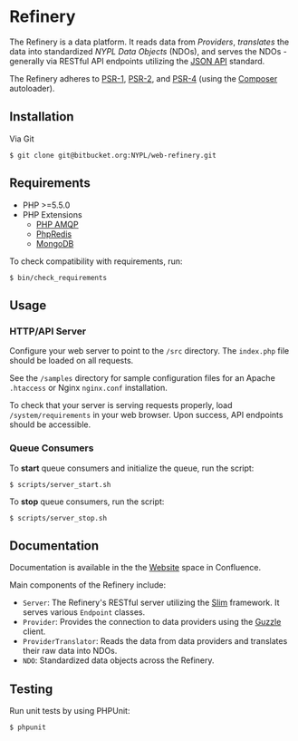 # Refinery

The Refinery is a data platform. It reads data from *Providers*, *translates* the data into standardized *NYPL Data Objects* (NDOs), and serves the NDOs - generally via RESTful API endpoints utilizing the [JSON API](http://jsonapi.org/) standard.

The Refinery adheres to [PSR-1](http://www.php-fig.org/psr/psr-1/), [PSR-2](http://www.php-fig.org/psr/psr-2/), and [PSR-4](http://www.php-fig.org/psr/psr-4/) (using the [Composer](https://getcomposer.org/) autoloader).

## Installation

Via Git
~~~~
$ git clone git@bitbucket.org:NYPL/web-refinery.git
~~~~

## Requirements

* PHP >=5.5.0
* PHP Extensions
    + [PHP AMQP](https://github.com/pdezwart/php-amqp)
    + [PhpRedis](https://github.com/phpredis/phpredis)
    + [MongoDB](https://pecl.php.net/package/mongo)

To check compatibility with requirements, run:
~~~~
$ bin/check_requirements
~~~~

## Usage

### HTTP/API Server

Configure your web server to point to the `/src` directory. The `index.php` file should be loaded on all requests.

See the `/samples` directory for sample configuration files for an Apache `.htaccess` or Nginx `nginx.conf` installation.

To check that your server is serving requests properly, load ``/system/requirements`` in your web browser. Upon success, API endpoints should be accessible.

### Queue Consumers

To **start** queue consumers and initialize the queue, run the script: 
~~~~
$ scripts/server_start.sh
~~~~

To **stop** queue consumers, run the script: 
~~~~
$ scripts/server_stop.sh
~~~~

## Documentation

Documentation is available in the the [Website](https://nypltech.atlassian.net/wiki/display/WEB/Refinery) space in Confluence.

Main components of the Refinery include:

* ``Server``: The Refinery's RESTful server utilizing the [Slim](http://www.slimframework.com/) framework. It serves various ``Endpoint`` classes.
* ``Provider``: Provides the connection to data providers using the [Guzzle](https://github.com/guzzle/guzzle) client.
* ``ProviderTranslator``: Reads the data from data providers and translates their raw data into NDOs.
* ``NDO``: Standardized data objects across the Refinery.

## Testing

Run unit tests by using PHPUnit:
~~~~
$ phpunit
~~~~
